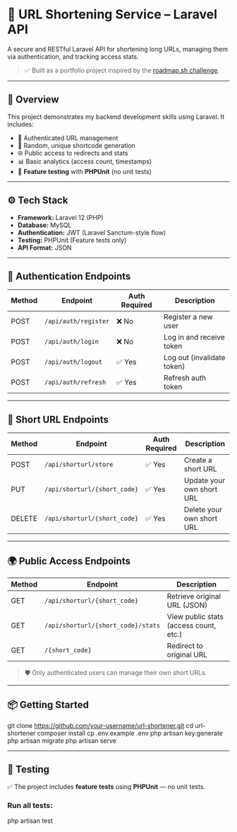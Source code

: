 # 🔗 URL Shortening Service – Laravel API

A secure and RESTful Laravel API for shortening long URLs, managing them via authentication, and tracking access stats.

> ✅ Built as a portfolio project inspired by the [roadmap.sh challenge](https://roadmap.sh/projects/url-shortening-service).

---

## 📌 Overview

This project demonstrates my backend development skills using Laravel. It includes:

- 🔐 Authenticated URL management
- 🔗 Random, unique shortcode generation
- 🌐 Public access to redirects and stats
- 📊 Basic analytics (access count, timestamps)
- 🧪 **Feature testing** with **PHPUnit** (no unit tests)

---

## ⚙️ Tech Stack

- **Framework:** Laravel 12 (PHP)
- **Database:** MySQL
- **Authentication:** JWT (Laravel Sanctum-style flow)
- **Testing:** PHPUnit (Feature tests only)
- **API Format:** JSON

---

## 🔐 Authentication Endpoints

| Method | Endpoint             | Auth Required | Description                     |
|--------|----------------------|---------------|---------------------------------|
| POST   | `/api/auth/register` | ❌ No         | Register a new user             |
| POST   | `/api/auth/login`    | ❌ No         | Log in and receive token        |
| POST   | `/api/auth/logout`   | ✅ Yes        | Log out (invalidate token)      |
| POST   | `/api/auth/refresh`  | ✅ Yes        | Refresh auth token              |

---

## 🔗 Short URL Endpoints

| Method | Endpoint                      | Auth Required | Description                  |
|--------|------------------------------|---------------|------------------------------|
| POST   | `/api/shorturl/store`         | ✅ Yes        | Create a short URL           |
| PUT    | `/api/shorturl/{short_code}`  | ✅ Yes        | Update your own short URL    |
| DELETE | `/api/shorturl/{short_code}`  | ✅ Yes        | Delete your own short URL    |

---

## 🌍 Public Access Endpoints

| Method | Endpoint                         | Description                            |
|--------|---------------------------------|--------------------------------------|
| GET    | `/api/shorturl/{short_code}`    | Retrieve original URL (JSON)          |
| GET    | `/api/shorturl/{short_code}/stats` | View public stats (access count, etc.) |
| GET    | `/{short_code}`                 | Redirect to original URL              |

> 🛡️ Only authenticated users can manage their own short URLs.

---

## 📦 Getting Started

git clone https://github.com/your-username/url-shortener.git
cd url-shortener
composer install
cp .env.example .env
php artisan key:generate
php artisan migrate
php artisan serve

---

## 🧪 Testing

✅ The project includes **feature tests** using **PHPUnit** — no unit tests.

### Run all tests:

php artisan test
